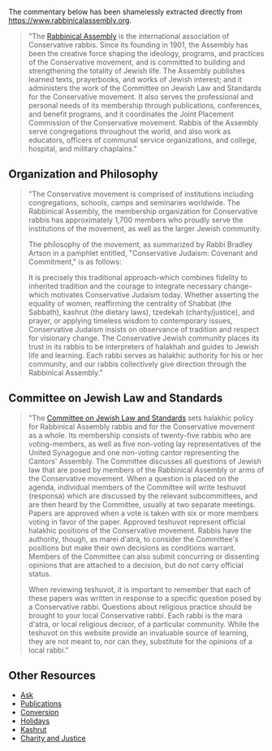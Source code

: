 The commentary below has been shamelessly extracted directly from https://www.rabbinicalassembly.org.

> "The [Rabbinical Assembly](https://www.rabbinicalassembly.org/) is the international association of Conservative rabbis. Since its founding in 1901, the Assembly has been the creative force shaping the ideology, programs, and practices of the Conservative movement, and is committed to building and strengthening the totality of Jewish life. The Assembly publishes learned texts, prayerbooks, and works of Jewish interest; and it administers the work of the Committee on Jewish Law and Standards for the Conservative movement. It also serves the professional and personal needs of its membership through publications, conferences, and benefit programs, and it coordinates the Joint Placement Commission of the Conservative movement. Rabbis of the Assembly serve congregations throughout the world, and also work as educators, officers of communal service organizations, and college, hospital, and military chaplains."

## Organization and Philosophy

> "The Conservative movement is comprised of institutions including congregations, schools, camps and seminaries worldwide. The Rabbinical Assembly, the membership organization for Conservative rabbis has approximately 1,700 members who proudly serve the institutions of the movement, as well as the larger Jewish community. 
>
> The philosophy of the movement, as summarized by Rabbi Bradley Artson in a pamphlet entitled, "Conservative Judaism: Covenant and Commitment," is as follows: 
>
> It is precisely this traditional approach-which combines fidelity to inherited tradition and the courage to integrate necessary change-which motivates Conservative Judaism today. Whether asserting the equality of women, reaffirming the centrality of Shabbat (the Sabbath), kashrut (the dietary laws), tzedekah (charity/justice), and prayer, or applying timeless wisdom to contemporary issues, Conservative Judaism insists on observance of tradition and respect for visionary change. The Conservative Jewish community places its trust in its rabbis to be interpreters of halakhah and guides to Jewish life and learning. Each rabbi serves as halakhic authority for his or her community, and our rabbis collectively give direction through the Rabbinical Assembly."

## Committee on Jewish Law and Standards

> "The [Committee on Jewish Law and Standards](https://www.rabbinicalassembly.org/jewish-law/committee-jewish-law-and-standards) sets halakhic policy for Rabbinical Assembly rabbis and for the Conservative movement as a whole. Its membership consists of twenty-five rabbis who are voting-members, as well as five non-voting lay representatives of the United Synagogue and one non-voting cantor representing the Cantors' Assembly. The Committee discusses all questions of Jewish law that are posed by members of the Rabbinical Assembly or arms of the Conservative movement. When a question is placed on the agenda, individual members of the Committee will write teshuvot (responsa) which are discussed by the relevant subcommittees, and are then heard by the Committee, usually at two separate meetings. Papers are approved when a vote is taken with six or more members voting in favor of the paper. Approved teshuvot represent official halakhic positions of the Conservative movement. Rabbis have the authority, though, as marei d'atra, to consider the Committee's positions but make their own decisions as conditions warrant. Members of the Committee can also submit concurring or dissenting opinions that are attached to a decision, but do not carry official status.
> 
> When reviewing teshuvot, it is important to remember that each of these papers was written in response to a specific question posed by a Conservative rabbi. Questions about religious practice should be brought to your local Conservative rabbi. Each rabbi is the mara d'atra, or local religious decisor, of a particular community. While the teshuvot on this website provide an invaluable source of learning, they are not meant to, nor can they, substitute for the opinions of a local rabbi."

## Other Resources

- [Ask](https://www.rabbinicalassembly.org/jewish-law/ask-rabbi)
- [Publications](https://www.rabbinicalassembly.org/resources-ideas/publications)
- [Conversion](https://www.rabbinicalassembly.org/jewish-law/conversion)
- [Holidays](https://www.rabbinicalassembly.org/jewish-law/holidays)
- [Kashrut](https://www.rabbinicalassembly.org/jewish-law/kashrut)
- [Charity and Justice](https://www.rabbinicalassembly.org/tzedek-justice)